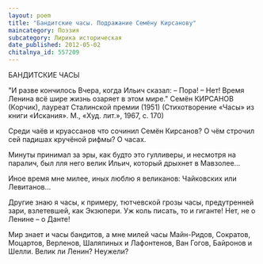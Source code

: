 ```yaml
---
layout: poem
title: "Бандитские часы. Подражание Семёну Кирсанову"
maincategory: Поэзия
subcategory: Лирика историческая
date_published: 2012-05-02
chitalnya_id: 557209
---
```




БАНДИТСКИЕ ЧАСЫ

"И разве кончилось Вчера,
когда Ильич сказал: – Пора! –
Нет! Время Ленина всё шире
жизнь озаряет в этом мире."
Семён КИРСАНОВ (Корчик),
лауреат Сталинской премии (1951)
(Стихотворение «Часы» из книги «Искания».
М., «Худ. лит.», 1967, с. 170)

Среди чаёв и круассанов
что сочинил Семён Кирсанов?
О чём строчил сей падишах
кручёной рифмы? О часах.

Минуты принимал за эры,
как будто это гулливеры,
и несмотря на паралич,
был лля него велик Ильич,
который дрыхнет в Мавзолее...

Иное время мне милее,
иных люблю я великанов:
Чайковских или Левитанов...

Другие знаю я часы,
к примеру, тютчевской грозы
часы, предутренней зари,
взлетевшей, как Экзюпери.
Уж коль писать, то и гиганте!
Нет, не о Ленине – о Данте!

Мир знает и часы бандитов,
а мне милей часы Майн-Ридов,
Сократов, Моцартов, Верленов,
Шаляпиных и Лафонтенов,
Ван Гогов, Байронов и Шелли.
Велик ли Ленин? Неужели?






